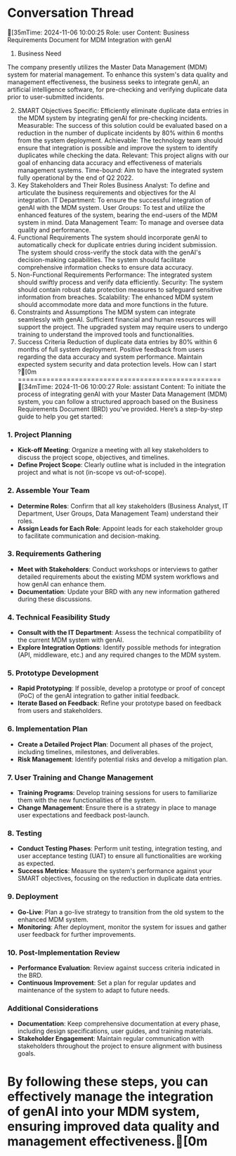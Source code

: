 # Conversation Thread

[35mTime: 2024-11-06 10:00:25
Role: user
Content: Business Requirements Document for MDM Integration with genAI
1. Business Need

The company presently utilizes the Master Data Management (MDM) system for material management. To enhance this system's data quality and management effectiveness, the business seeks to integrate genAI, an artificial intelligence software, for pre-checking and verifying duplicate data prior to user-submitted incidents.

2. SMART Objectives
Specific: Efficiently eliminate duplicate data entries in the MDM system by integrating genAI for pre-checking incidents.
Measurable: The success of this solution could be evaluated based on a reduction in the number of duplicate incidents by 80% within 6 months from the system deployment.
Achievable: The technology team should ensure that integration is possible and improve the system to identify duplicates while checking the data.
Relevant: This project aligns with our goal of enhancing data accuracy and effectiveness of materials management systems.
Time-bound: Aim to have the integrated system fully operational by the end of Q2 2022.
3. Key Stakeholders and Their Roles
Business Analyst: To define and articulate the business requirements and objectives for the AI integration.
IT Department: To ensure the successful integration of genAI with the MDM system.
User Groups: To test and utilize the enhanced features of the system, bearing the end-users of the MDM system in mind.
Data Management Team: To manage and oversee data quality and performance.
4. Functional Requirements
The system should incorporate genAI to automatically check for duplicate entries during incident submission.
The system should cross-verify the stock data with the genAI's decision-making capabilities.
The system should facilitate comprehensive information checks to ensure data accuracy.
5. Non-Functional Requirements
Performance: The integrated system should swiftly process and verify data efficiently.
Security: The system should contain robust data protection measures to safeguard sensitive information from breaches.
Scalability: The enhanced MDM system should accommodate more data and more functions in the future.
6. Constraints and Assumptions
The MDM system can integrate seamlessly with genAI.
Sufficient financial and human resources will support the project.
The upgraded system may require users to undergo training to understand the improved tools and functionalities.
7. Success Criteria
Reduction of duplicate data entries by 80% within 6 months of full system deployment.
Positive feedback from users regarding the data accuracy and system performance.
Maintain expected system security and data protection levels.  How can I start ?[0m
==================================================
[34mTime: 2024-11-06 10:00:27
Role: assistant
Content: To initiate the process of integrating genAI with your Master Data Management (MDM) system, you can follow a structured approach based on the Business Requirements Document (BRD) you've provided. Here’s a step-by-step guide to help you get started:

### 1. Project Planning
- **Kick-off Meeting**: Organize a meeting with all key stakeholders to discuss the project scope, objectives, and timelines.
- **Define Project Scope**: Clearly outline what is included in the integration project and what is not (in-scope vs out-of-scope).

### 2. Assemble Your Team
- **Determine Roles**: Confirm that all key stakeholders (Business Analyst, IT Department, User Groups, Data Management Team) understand their roles.
- **Assign Leads for Each Role**: Appoint leads for each stakeholder group to facilitate communication and decision-making.

### 3. Requirements Gathering
- **Meet with Stakeholders**: Conduct workshops or interviews to gather detailed requirements about the existing MDM system workflows and how genAI can enhance them.
- **Documentation**: Update your BRD with any new information gathered during these discussions.

### 4. Technical Feasibility Study
- **Consult with the IT Department**: Assess the technical compatibility of the current MDM system with genAI.
- **Explore Integration Options**: Identify possible methods for integration (API, middleware, etc.) and any required changes to the MDM system.

### 5. Prototype Development
- **Rapid Prototyping**: If possible, develop a prototype or proof of concept (PoC) of the genAI integration to gather initial feedback.
- **Iterate Based on Feedback**: Refine your prototype based on feedback from users and stakeholders.

### 6. Implementation Plan
- **Create a Detailed Project Plan**: Document all phases of the project, including timelines, milestones, and deliverables.
- **Risk Management**: Identify potential risks and develop a mitigation plan.

### 7. User Training and Change Management
- **Training Programs**: Develop training sessions for users to familiarize them with the new functionalities of the system.
- **Change Management**: Ensure there is a strategy in place to manage user expectations and feedback post-launch.

### 8. Testing
- **Conduct Testing Phases**: Perform unit testing, integration testing, and user acceptance testing (UAT) to ensure all functionalities are working as expected.
- **Success Metrics**: Measure the system's performance against your SMART objectives, focusing on the reduction in duplicate data entries.

### 9. Deployment
- **Go-Live**: Plan a go-live strategy to transition from the old system to the enhanced MDM system.
- **Monitoring**: After deployment, monitor the system for issues and gather user feedback for further improvements.

### 10. Post-Implementation Review
- **Performance Evaluation**: Review against success criteria indicated in the BRD.
- **Continuous Improvement**: Set a plan for regular updates and maintenance of the system to adapt to future needs.

### Additional Considerations
- **Documentation**: Keep comprehensive documentation at every phase, including design specifications, user guides, and training materials.
- **Stakeholder Engagement**: Maintain regular communication with stakeholders throughout the project to ensure alignment with business goals.

By following these steps, you can effectively manage the integration of genAI into your MDM system, ensuring improved data quality and management effectiveness.[0m
==================================================
